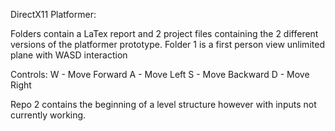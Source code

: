DirectX11 Platformer:

Folders contain a LaTex report and 2 project files containing the 2 different versions of the platformer prototype.
Folder 1 is a first person view unlimited plane with WASD interaction

Controls:
W - Move Forward
A - Move Left
S - Move Backward
D - Move Right

Repo 2 contains the beginning of a level structure however with inputs not currently working.
